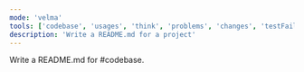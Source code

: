 ```yaml
---
mode: 'velma'
tools: ['codebase', 'usages', 'think', 'problems', 'changes', 'testFailure', 'terminalSelection', 'terminalLastCommand', 'fetch', 'findTestFiles', 'searchResults', 'githubRepo', 'editFiles', 'runNotebooks', 'search', 'runCommands', 'runTasks', 'context7', 'github', 'google-search', 'memory', 'Ref', 'sequentialthinking', 'time']
description: 'Write a README.md for a project'
---
```

Write a README.md for #codebase.
